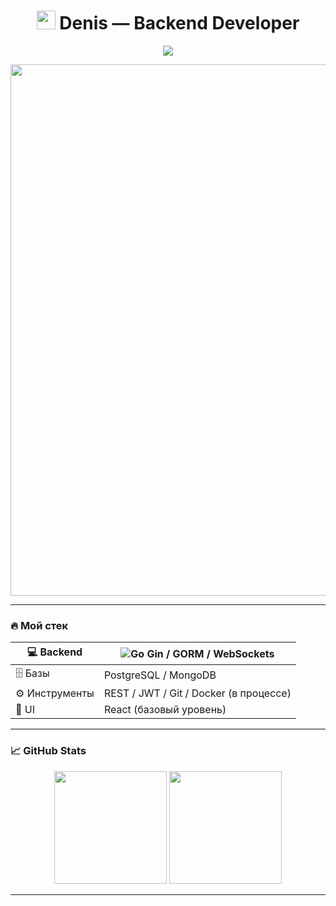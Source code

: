 <h1 align="center"><img src="https://media.tenor.com/TObgWOLyTwAAAAAC/anime-eyes.gif" width="30"/> Denis — Backend Developer</h1>

<p align="center">
  <img src="https://capsule-render.vercel.app/api?type=waving&color=gradient&height=180&section=header&text=Go%20Developer&fontSize=40&fontColor=ffffff"/>
</p>

<p align="center">
  <img src="https://i.pinimg.com/736x/7c/be/3c/7cbe3c0426b1b3b096dd2fff225f918a.jpg" width="850"/>
</p>

---

### 🔥 Мой стек

| 💻 Backend | ![Go](https://img.shields.io/badge/-Go-00ADD8?style=for-the-badge&logo=go&logoColor=white) Gin / GORM / WebSockets |
|-----------|---------------------------------------------------------|
| 🗄️ Базы   | PostgreSQL / MongoDB                                   |
| ⚙️ Инструменты | REST / JWT / Git / Docker (в процессе)            |
| 🎨 UI     | React (базовый уровень)                                |

---

### 📈 GitHub Stats

<p align="center">
  <img src="https://github-readme-stats.vercel.app/api?username=mrevds&show_icons=true&theme=tokyonight" height="180"/>
  <img src="https://github-readme-stats.vercel.app/api/top-langs/?username=mrevds&layout=compact&theme=tokyonight" height="180"/>
</p>

---
